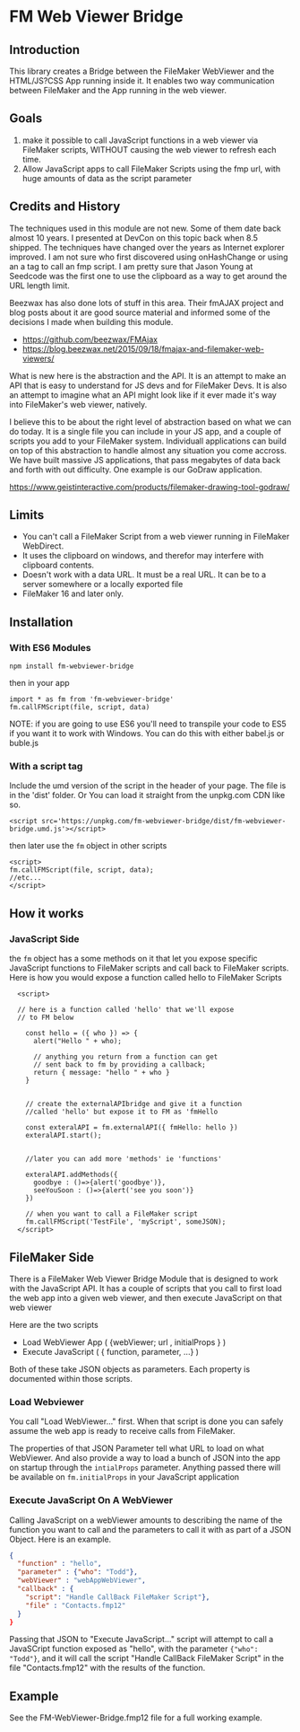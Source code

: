 # FM Web Viewer Bridge

## Introduction

This library creates a Bridge between the FileMaker WebViewer and the HTML/JS?CSS App running inside it. It enables two way communication between FileMaker and the App running in the web viewer.

## Goals

1.  make it possible to call JavaScript functions in a web viewer via FileMaker scripts, WITHOUT causing the web viewer to refresh each time.
1.  Allow JavaScript apps to call FileMaker Scripts using the fmp url, with huge amounts of data as the script parameter

## Credits and History
The techniques used in this module are not new. Some of them date back almost 10 years. I presented at DevCon on this topic back when 8.5 shipped. The techniques have changed over the years as Internet explorer improved. I am not sure who first discovered using onHashChange or using an a tag to call an fmp script. I am pretty sure that Jason Young at Seedcode was the first one to use the clipboard as a way to get around the URL length limit. 

Beezwax has also done lots of stuff in this area. Their fmAJAX project and blog posts about it are good source material and informed some of the decisions I made when building this module.

* https://github.com/beezwax/FMAjax
* https://blog.beezwax.net/2015/09/18/fmajax-and-filemaker-web-viewers/

What is new here is the abstraction and the API. It is an attempt to make an API that is easy to understand for JS devs and for FileMaker Devs. It is also an attempt to imagine what an API might look like if it ever made it's way into FileMaker's web viewer, natively.

I believe this to be about the right level of abstraction based on what we can do today. It is a single file you can include in your JS app, and a couple of scripts you add to your FileMaker system. Individuall applications can build on top of this abstraction to handle almost any situation you come accross. We have built massive JS applications, that pass megabytes of data back and forth with out difficulty.  One example is our GoDraw application.

https://www.geistinteractive.com/products/filemaker-drawing-tool-godraw/

## Limits

* You can't call a FileMaker Script from a web viewer running in FileMaker WebDirect.
* It uses the clipboard on windows, and therefor may interfere with clipboard contents.
* Doesn't work with a data URL. It must be a real URL. It can be to a server somewhere or a locally exported file
* FileMaker 16 and later only.

## Installation

### With ES6 Modules

```
npm install fm-webviewer-bridge
```

then in your app

```
import * as fm from 'fm-webviewer-bridge'
fm.callFMScript(file, script, data)
```

NOTE: if you are going to use ES6 you'll need to transpile your code to ES5 if you want it to work with Windows. You can do this with either babel.js or buble.js

### With a script tag

Include the umd version of the script in the header of your page. The file is in the 'dist' folder. Or You can load it straight from the unpkg.com CDN like so.

```
<script src='https://unpkg.com/fm-webviewer-bridge/dist/fm-webviewer-bridge.umd.js'></script>
```

then later use the `fm` object in other scripts

```
<script>
fm.callFMScript(file, script, data);
//etc...
</script>
```

## How it works

### JavaScript Side

the `fm` object has a some methods on it that let you expose specific JavaScript functions to FileMaker scripts and call back to FileMaker scripts. Here is how you would expose a function called hello to FileMaker Scripts

```
  <script>

  // here is a function called 'hello' that we'll expose
  // to FM below

    const hello = ({ who }) => {
      alert("Hello " + who);

      // anything you return from a function can get
      // sent back to fm by providing a callback;
      return { message: "hello " + who }
    }


    // create the externalAPIbridge and give it a function
    //called 'hello' but expose it to FM as 'fmHello

    const exteralAPI = fm.externalAPI({ fmHello: hello })
    exteralAPI.start();


    //later you can add more 'methods' ie 'functions'

    exteralAPI.addMethods({
      goodbye : ()=>{alert('goodbye')},
      seeYouSoon : ()=>{alert('see you soon')}
    })

    // when you want to call a FileMaker script
    fm.callFMScript('TestFile', 'myScript', someJSON);
  </script>
```

## FileMaker Side

There is a FileMaker Web Viewer Bridge Module that is designed to work with the JavaScript API. It has a couple of scripts that you call to first load the web app into a given web viewer, and then execute JavaScript on that web viewer

Here are the two scripts

* Load WebViewer App ( {webViewer; url , initialProps } )
* Execute JavaScript ( { function, parameter, ...} )

Both of these take JSON objects as parameters. Each property is documented within those scripts.

### Load Webviewer

You call "Load WebViewer..." first. When that script is done you can safely assume the web app is ready to receive calls from FileMaker.

The properties of that JSON Parameter tell what URL to load on what WebViewer. And also provide a way to load a bunch of JSON into the app on startup through the `intialProps` parameter. Anything passed there will be available on `fm.initialProps` in your JavaScript application

### Execute JavaScript On A WebViewer

Calling JavaScript on a webViewer amounts to describing the name of the function you want to call and the parameters to call it with as part of a JSON Object. Here is an example.

```json
{
  "function" : "hello",
  "parameter" : {"who": "Todd"},
  "webViewer" : "webAppWebViewer",
  "callback" : {
    "script": "Handle CallBack FileMaker Script"},
    "file" : "Contacts.fmp12"
  }
}
```

Passing that JSON to "Execute JavaScript..." script will attempt to call a JavaSCript function exposed as "hello", with the parameter `{"who": "Todd"}`, and it will call the script "Handle CallBack FileMaker Script" in the file "Contacts.fmp12" with the results of the function.

## Example

See the FM-WebViewer-Bridge.fmp12 file for a full working example.

